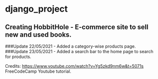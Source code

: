 # django_project
## Creating HobbitHole - E-commerce site to sell new and used books.
###Update 22/05/2021 - Added a category-wise products page.<br/>
###Update 23/05/2021 - Added a search bar to the home page to search for products.


Credits: https://www.youtube.com/watch?v=Yg5zkd9nm6w&t=5071s 
FreeCodeCamp Youtube tutorial.
